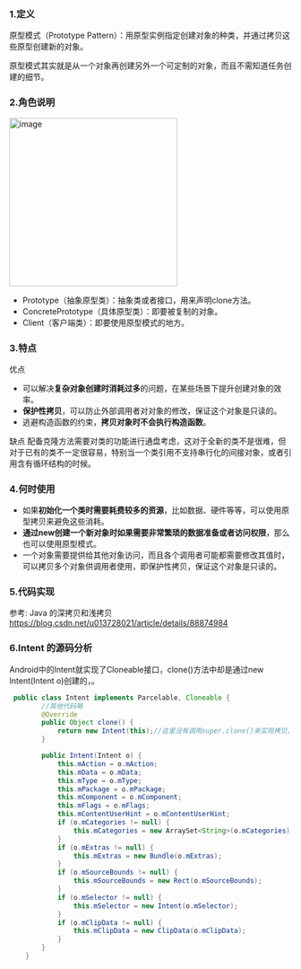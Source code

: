 ### 1.定义
原型模式（Prototype Pattern）：用原型实例指定创建对象的种类，并通过拷贝这些原型创建新的对象。

原型模式其实就是从一个对象再创建另外一个可定制的对象，而且不需知道任务创建的细节。

### 2.角色说明

<img width="300" alt="image" src="https://user-images.githubusercontent.com/17560388/173756530-69982c40-1370-4733-9971-b0b31abd452b.png">

- Prototype（抽象原型类）：抽象类或者接口，用来声明clone方法。
- ConcretePrototype（具体原型类）：即要被复制的对象。
- Client（客户端类）：即要使用原型模式的地方。

### 3.特点

优点
- 可以解决**复杂对象创建时消耗过多**的问题，在某些场景下提升创建对象的效率。
- **保护性拷贝**，可以防止外部调用者对对象的修改，保证这个对象是只读的。
- 逃避构造函数的约束，**拷贝对象时不会执行构造函数**。

缺点 
配备克隆方法需要对类的功能进行通盘考虑，这对于全新的类不是很难，但对于已有的类不一定很容易，特别当一个类引用不支持串行化的间接对象，或者引用含有循环结构的时候。 

### 4.何时使用 
- 如果**初始化一个类时需要耗费较多的资源**，比如数据、硬件等等，可以使用原型拷贝来避免这些消耗。
- **通过new创建一个新对象时如果需要非常繁琐的数据准备或者访问权限**，那么也可以使用原型模式。
- 一个对象需要提供给其他对象访问，而且各个调用者可能都需要修改其值时，可以拷贝多个对象供调用者使用，即保护性拷贝，保证这个对象是只读的。


### 5.代码实现
参考: Java 的深拷贝和浅拷贝 https://blog.csdn.net/u013728021/article/details/88874984

### 6.Intent 的源码分析
Android中的Intent就实现了Cloneable接口，clone()方法中却是通过new Intent(Intent o)创建的，。
```java
 public class Intent implements Parcelable, Cloneable {
        //其他代码略
        @Override
        public Object clone() {
            return new Intent(this);//这里没有调用super.clone()来实现拷贝，而是直接通过new来创建
        }

        public Intent(Intent o) {
            this.mAction = o.mAction;
            this.mData = o.mData;
            this.mType = o.mType;
            this.mPackage = o.mPackage;
            this.mComponent = o.mComponent;
            this.mFlags = o.mFlags;
            this.mContentUserHint = o.mContentUserHint;
            if (o.mCategories != null) {
                this.mCategories = new ArraySet<String>(o.mCategories);
            }
            if (o.mExtras != null) {
                this.mExtras = new Bundle(o.mExtras);
            }
            if (o.mSourceBounds != null) {
                this.mSourceBounds = new Rect(o.mSourceBounds);
            }
            if (o.mSelector != null) {
                this.mSelector = new Intent(o.mSelector);
            }
            if (o.mClipData != null) {
                this.mClipData = new ClipData(o.mClipData);
            }
        }
    }
```

